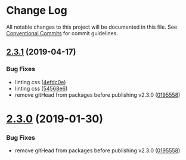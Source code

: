 # Change Log

All notable changes to this project will be documented in this file.
See [Conventional Commits](https://conventionalcommits.org) for commit guidelines.

## [2.3.1](https://github.com/bolt-design-system/bolt/tree/master/packages/components/bolt-page-header/compare/v2.2.2...v2.3.1) (2019-04-17)


### Bug Fixes

* linting css ([4efdc0e](https://github.com/bolt-design-system/bolt/tree/master/packages/components/bolt-page-header/commit/4efdc0e))
* linting css ([54568e6](https://github.com/bolt-design-system/bolt/tree/master/packages/components/bolt-page-header/commit/54568e6))
* remove gitHead from packages before publishing v2.3.0 ([0195558](https://github.com/bolt-design-system/bolt/tree/master/packages/components/bolt-page-header/commit/0195558))





# [2.3.0](https://github.com/bolt-design-system/bolt/tree/master/packages/components/bolt-page-header/compare/v2.3.0-rc.0...v2.3.0) (2019-01-30)


### Bug Fixes

* remove gitHead from packages before publishing v2.3.0 ([0195558](https://github.com/bolt-design-system/bolt/tree/master/packages/components/bolt-page-header/commit/0195558))
